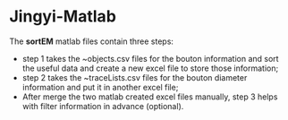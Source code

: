 # Jingyi-Matlab
The **sortEM** matlab files contain three steps:

- step 1 takes the ~objects.csv files for the bouton information and sort the useful data and create a new excel file to store those information; 
- step 2 takes the ~traceLists.csv files for the bouton diameter information and put it in another excel file; 
- After merge the two matlab created excel files manually, step 3 helps with filter information in advance (optional). 
